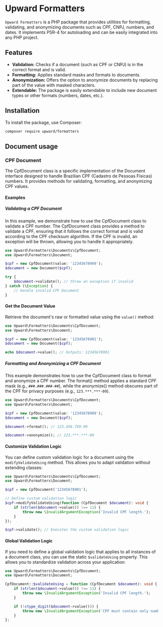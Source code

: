 # Upward Formatters

`Upward Formatters` is a PHP package that provides utilities for formatting, validating, and anonymizing documents such as CPF, CNPJ, numbers, and dates. It implements PSR-4 for autoloading and can be easily integrated into any PHP project.

## Features

- **Validation:** Checks if a document (such as CPF or CNPJ) is in the correct format and is valid.
- **Formatting:** Applies standard masks and formats to documents.
- **Anonymization:** Offers the option to anonymize documents by replacing part of the value with masked characters.
- **Extendable:** The package is easily extendable to include new document types or other formats (numbers, dates, etc.).

## Installation

To install the package, use Composer:

```bash
composer require upward/formatters
```

## Document usage
### CPF Document

The CpfDocument class is a specific implementation of the Document interface designed to handle Brazilian CPF (Cadastro de Pessoas Físicas) numbers. It provides methods for validating, formatting, and anonymizing CPF values.

#### Examples
##### Validating a CPF Document
In this example, we demonstrate how to use the CpfDocument class to validate a CPF number. The CpfDocument class provides a method to validate a CPF, ensuring that it follows the correct format and is valid according to the CPF checksum algorithm. If the CPF is invalid, an exception will be thrown, allowing you to handle it appropriately.

```php
use Upward\Formatters\Documents\CpfDocument;
use Upward\Formatters\Document;

$cpf = new CpfDocument(value: '12345678909');
$document = new Document($cpf);

try {
    $document->validate(); // throw an exception if invalid
} catch (\Exception) {
    // Handle invalid CPF Document
}
```
#### Get the Document Value
Retrieve the document's raw or formatted value using the `value()` method:

```php
use Upward\Formatters\Documents\CpfDocument;
use Upward\Formatters\Document;

$cpf = new CpfDocument(value: '12345678901');
$document = new Document($cpf);

echo $document->value(); // Outputs: 12345678901
```

##### Formatting and Anonymizing a CPF Document
This example demonstrates how to use the CpfDocument class to format and anonymize a CPF number. The format() method applies a standard CPF mask (e.g., `###.###.###-##`), while the anonymize() method obscures part of the CPF for privacy purposes (e.g., `123.***.***-09`).

```php
use Upward\Formatters\Documents\CpfDocument;
use Upward\Formatters\Document;

$cpf = new CpfDocument(value: '12345678909');
$document = new Document($cpf);

$document->format(); // 123.456.789-09

$document->anonymize(); // 123.***.***-09
```

#### Customize Validation Logic
You can define custom validation logic for a document using the `modifyValidateUsing` method. This allows you to adapt validation without extending classes:

```php
use Upward\Formatters\Documents\CpfDocument;
use Upward\Formatters\Document;

$cpf = new CpfDocument('12345678901');

// Define custom validation logic
$cpf->modifyValidateUsing(function (CpfDocument $document): void {
    if (strlen($document->value()) !== 11) {
        throw new \InvalidArgumentException('Invalid CPF length.');
    }
});

$cpf->validate(); // Executes the custom validation logic
```

#### Global Validation Logic
If you need to define a global validation logic that applies to all instances of a document class, you can use the static `$validateUsing` property. This allows you to standardize validation across your application:

```php
use Upward\Formatters\Documents\CpfDocument;
use Upward\Formatters\Document;

CpfDocument::$validateUsing = function (CpfDocument $document): void {
    if (strlen($document->value()) !== 11) {
        throw new \InvalidArgumentException('Invalid CPF length.');
    }

    if (!ctype_digit($document->value())) {
        throw new \InvalidArgumentException('CPF must contain only numbers.');
    }
};
```
